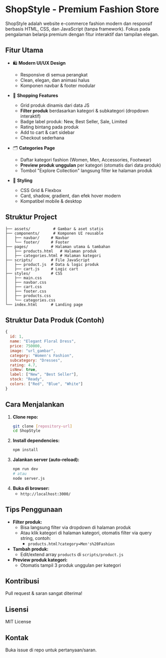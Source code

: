 # ShopStyle - Premium Fashion Store

ShopStyle adalah website e-commerce fashion modern dan responsif berbasis HTML, CSS, dan JavaScript (tanpa framework). Fokus pada pengalaman belanja premium dengan fitur interaktif dan tampilan elegan.

## Fitur Utama

- 🛍️ **Modern UI/UX Design**
  - Responsive di semua perangkat
  - Clean, elegan, dan animasi halus
  - Komponen navbar & footer modular

- 🛒 **Shopping Features**
  - Grid produk dinamis dari data JS
  - **Filter produk** berdasarkan kategori & subkategori (dropdown interaktif)
  - Badge label produk: New, Best Seller, Sale, Limited
  - Rating bintang pada produk
  - Add to cart & cart sidebar
  - Checkout sederhana

- 🗂️ **Categories Page**
  - Daftar kategori fashion (Women, Men, Accessories, Footwear)
  - **Preview produk unggulan** per kategori (otomatis dari data produk)
  - Tombol "Explore Collection" langsung filter ke halaman produk

- 🎨 **Styling**
  - CSS Grid & Flexbox
  - Card, shadow, gradient, dan efek hover modern
  - Kompatibel mobile & desktop

## Struktur Project

```
├── assets/          # Gambar & aset statis
├── components/      # Komponen UI reusable
│   ├── navbar/     # Navbar
│   └── footer/     # Footer
├── pages/          # Halaman utama & tambahan
│   ├── products.html   # Halaman produk
│   ├── categories.html # Halaman kategori
├── scripts/        # File JavaScript
│   ├── product.js  # Data & logic produk
│   ├── cart.js     # Logic cart
├── styles/         # CSS
│   ├── main.css
│   ├── navbar.css
│   ├── cart.css
│   ├── footer.css
│   ├── products.css
│   └── categories.css
└── index.html      # Landing page
```

## Struktur Data Produk (Contoh)
```js
{
  id: 1,
  name: "Elegant Floral Dress",
  price: 750000,
  image: "url_gambar",
  category: "Women's Fashion",
  subcategory: "Dresses",
  rating: 4.7,
  isNew: true,
  label: ["New", "Best Seller"],
  stock: "Ready",
  colors: ["Red", "Blue", "White"]
}
```

## Cara Menjalankan

1. **Clone repo:**
   ```bash
   git clone [repository-url]
   cd ShopStyle
   ```
2. **Install dependencies:**
   ```bash
   npm install
   ```
3. **Jalankan server (auto-reload):**
   ```bash
   npm run dev
   # atau
   node server.js
   ```
4. **Buka di browser:**
   - `http://localhost:3000/`

## Tips Penggunaan
- **Filter produk:**
  - Bisa langsung filter via dropdown di halaman produk
  - Atau klik kategori di halaman kategori, otomatis filter via query string, contoh:
    - `products.html?category=Men's%20Fashion`
- **Tambah produk:**
  - Edit/extend array `products` di `scripts/product.js`
- **Preview produk kategori:**
  - Otomatis tampil 3 produk unggulan per kategori

## Kontribusi
Pull request & saran sangat diterima!

## Lisensi
MIT License

## Kontak
Buka issue di repo untuk pertanyaan/saran. 
